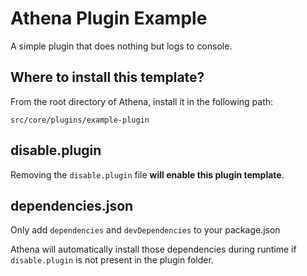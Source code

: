 # Athena Plugin Example

A simple plugin that does nothing but logs to console.

## Where to install this template?

From the root directory of Athena, install it in the following path:

`src/core/plugins/example-plugin`

## disable.plugin

Removing the `disable.plugin` file **will enable this plugin template**.

## dependencies.json

Only add `dependencies` and `devDependencies` to your package.json

Athena will automatically install those dependencies during runtime if `disable.plugin` is not present in the plugin folder.
